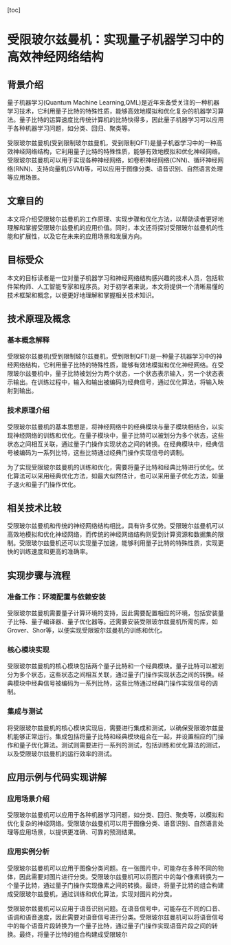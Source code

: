 
[toc]                    
                
                
受限玻尔兹曼机：实现量子机器学习中的高效神经网络结构
==================

背景介绍
------------

量子机器学习(Quantum Machine Learning,QML)是近年来备受关注的一种机器学习技术，它利用量子比特的特殊性质，能够高效地模拟和优化复杂的机器学习算法。量子比特的运算速度比传统计算机的比特快得多，因此量子机器学习可以应用于各种机器学习问题，如分类、回归、聚类等。

受限玻尔兹曼机(受到限制玻尔兹曼机，受到限制QFT)是量子机器学习中的一种高效神经网络结构，它利用量子比特的特殊性质，能够有效地模拟和优化神经网络。受限玻尔兹曼机可以用于实现各种神经网络，如卷积神经网络(CNN)、循环神经网络(RNN)、支持向量机(SVM)等，可以应用于图像分类、语音识别、自然语言处理等应用场景。

文章目的
---------

本文将介绍受限玻尔兹曼机的工作原理、实现步骤和优化方法，以帮助读者更好地理解和掌握受限玻尔兹曼机的应用价值。同时，本文还将探讨受限玻尔兹曼机的性能和扩展性，以及它在未来的应用场景和发展方向。

目标受众
-----------

本文的目标读者是一位对量子机器学习和神经网络结构感兴趣的技术人员，包括软件架构师、人工智能专家和程序员。对于初学者来说，本文将提供一个清晰易懂的技术框架和概念，以便更好地理解和掌握相关技术知识。

技术原理及概念
--------------------

### 基本概念解释

受限玻尔兹曼机(受到限制玻尔兹曼机，受到限制QFT)是一种量子机器学习中的神经网络结构，它利用量子比特的特殊性质，能够有效地模拟和优化神经网络。在受限玻尔兹曼机中，量子比特被划分为两个状态，一个状态表示输入，另一个状态表示输出。在训练过程中，输入和输出被编码为经典信号，通过优化算法，将输入映射到输出。

### 技术原理介绍

受限玻尔兹曼机的基本思想是，将神经网络中的经典模块与量子模块相结合，以实现神经网络的训练和优化。在量子模块中，量子比特可以被划分为多个状态，这些状态之间相互关联，通过量子门操作实现状态之间的转换。在经典模块中，经典信号被编码为一系列比特，这些比特通过经典门操作实现信号的调制。

为了实现受限玻尔兹曼机的训练和优化，需要将量子比特和经典比特进行优化。优化算法可以采用经典优化方法，如最大似然估计，也可以采用量子优化方法，如量子退火和量子门操作优化。

相关技术比较
------------------

受限玻尔兹曼机和传统的神经网络结构相比，具有许多优势。受限玻尔兹曼机可以高效地模拟和优化神经网络，而传统的神经网络结构则受到计算资源和数据集的限制。受限玻尔兹曼机还可以实现量子加速，能够利用量子比特的特殊性质，实现更快的训练速度和更高的准确率。

实现步骤与流程
-------------------------

### 准备工作：环境配置与依赖安装

受限玻尔兹曼机需要量子计算环境的支持，因此需要配置相应的环境，包括安装量子比特、量子编译器、量子优化器等。还需要安装受限玻尔兹曼机所需的库，如Grover、Shor等，以便实现受限玻尔兹曼机的训练和优化。

### 核心模块实现

受限玻尔兹曼机的核心模块包括两个量子比特和一个经典模块。量子比特可以被划分为多个状态，这些状态之间相互关联，通过量子门操作实现状态之间的转换。经典模块中经典信号被编码为一系列比特，这些比特通过经典门操作实现信号的调制。

### 集成与测试

将受限玻尔兹曼机的核心模块实现后，需要进行集成和测试，以确保受限玻尔兹曼机能够正常运行。集成包括将量子比特和经典模块组合在一起，并设置相应的门操作和量子优化算法。测试则需要进行一系列的测试，包括训练和优化算法的测试，以及受限玻尔兹曼机的运行效率的测试。

应用示例与代码实现讲解
--------------------------------

### 应用场景介绍

受限玻尔兹曼机可以应用于各种机器学习问题，如分类、回归、聚类等，以模拟和优化复杂的神经网络。受限玻尔兹曼机可以用于图像分类、语音识别、自然语言处理等应用场景，以提供更准确、可靠的预测结果。

### 应用实例分析

受限玻尔兹曼机可以应用于图像分类问题。在一张图片中，可能存在多种不同的物体，因此需要对图片进行分类。受限玻尔兹曼机可以将图片中的每个像素转换为一个量子比特，通过量子门操作实现像素之间的转换。最终，将量子比特的组合构建成受限玻尔兹曼机，通过训练和优化算法，实现对图片的分类。

受限玻尔兹曼机可以应用于语音识别问题。在语音信号中，可能存在不同的口音、语调和语音速度，因此需要对语音信号进行分类。受限玻尔兹曼机可以将语音信号中的每个语音片段转换为一个量子比特，通过量子门操作实现语音片段之间的转换。最终，将量子比特的组合构建成受限玻尔

